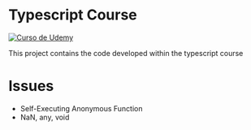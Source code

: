 # Typescript Course

[![Curso de Udemy][udemy-image]][udemy-url]

This project contains the code developed within the typescript course

# Issues

- Self-Executing Anonymous Function
- NaN, any, void

<!-- Markdown links -->

[udemy-image]: https://img.shields.io/badge/Udemy-EC5252?style=for-the-badge&logo=Udemy&logoColor=white
[udemy-url]: https://www.udemy.com/course/typescript-guia-completa/

